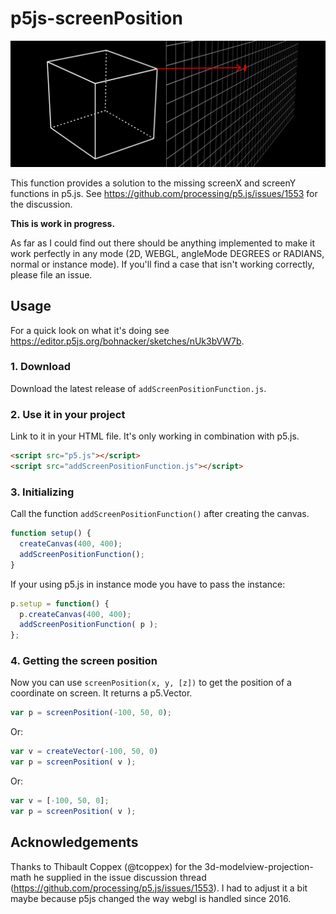 # p5js-screenPosition

![screenPosition-Cover](screenPos-Cover.png)

This function provides a solution to the missing screenX and screenY functions in p5.js. See https://github.com/processing/p5.js/issues/1553 for the discussion. 

**This is work in progress.** 

As far as I could find out there should be anything implemented to make it work perfectly in any mode (2D, WEBGL, angleMode DEGREES or RADIANS, normal or instance mode). If you'll find a case that isn't working correctly, please file an issue.

## Usage

For a quick look on what it's doing see https://editor.p5js.org/bohnacker/sketches/nUk3bVW7b. 

### 1. Download
Download the latest release of `addScreenPositionFunction.js`.

### 2. Use it in your project
Link to it in your HTML file. It's only working in combination with p5.js.

``` html
<script src="p5.js"></script>
<script src="addScreenPositionFunction.js"></script>
```

### 3. Initializing
Call the function `addScreenPositionFunction()` after creating the canvas.

``` javascript
function setup() {
  createCanvas(400, 400);
  addScreenPositionFunction();
}
```

If your using p5.js in instance mode you have to pass the instance:

``` javascript
p.setup = function() {
  p.createCanvas(400, 400);
  addScreenPositionFunction( p );
};
```

### 4. Getting the screen position
Now you can use `screenPosition(x, y, [z])` to get the position of a coordinate on screen. It returns a p5.Vector.
``` javascript
var p = screenPosition(-100, 50, 0);
```

Or:
``` javascript
var v = createVector(-100, 50, 0)
var p = screenPosition( v );
```

Or:
``` javascript
var v = [-100, 50, 0];
var p = screenPosition( v );
```

## Acknowledgements
Thanks to Thibault Coppex (@tcoppex) for the 3d-modelview-projection-math he supplied in the issue discussion thread (https://github.com/processing/p5.js/issues/1553). I had to adjust it a bit maybe because p5js changed the way webgl is handled since 2016.
